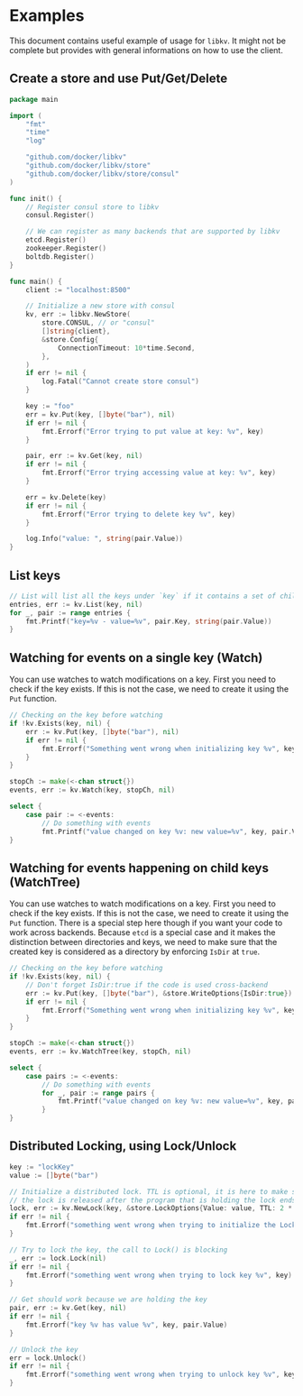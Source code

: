 # Examples

This document contains useful example of usage for `libkv`. It might not be complete but provides with general informations on how to use the client.

## Create a store and use Put/Get/Delete

```go
package main

import (
    "fmt"
    "time"
    "log"

    "github.com/docker/libkv"
    "github.com/docker/libkv/store"
    "github.com/docker/libkv/store/consul"
)

func init() {
    // Register consul store to libkv
    consul.Register()

    // We can register as many backends that are supported by libkv
    etcd.Register()
    zookeeper.Register()
    boltdb.Register()
}

func main() {
    client := "localhost:8500"

    // Initialize a new store with consul
    kv, err := libkv.NewStore(
        store.CONSUL, // or "consul"
        []string{client},
        &store.Config{
            ConnectionTimeout: 10*time.Second,
        },
    )
    if err != nil {
        log.Fatal("Cannot create store consul")
    }

    key := "foo"
    err = kv.Put(key, []byte("bar"), nil)
    if err != nil {
        fmt.Errorf("Error trying to put value at key: %v", key)
    }

    pair, err := kv.Get(key, nil)
    if err != nil {
        fmt.Errorf("Error trying accessing value at key: %v", key)
    }

    err = kv.Delete(key)
    if err != nil {
        fmt.Errorf("Error trying to delete key %v", key)
    }

    log.Info("value: ", string(pair.Value))
}
```

## List keys

```go
// List will list all the keys under `key` if it contains a set of child keys/values
entries, err := kv.List(key, nil)
for _, pair := range entries {
    fmt.Printf("key=%v - value=%v", pair.Key, string(pair.Value))
}

```

## Watching for events on a single key (Watch)

You can use watches to watch modifications on a key. First you need to check if the key exists. If this is not the case, we need to create it using the `Put` function.

```go
// Checking on the key before watching
if !kv.Exists(key, nil) {
    err := kv.Put(key, []byte("bar"), nil)
    if err != nil {
        fmt.Errorf("Something went wrong when initializing key %v", key)
    }
}

stopCh := make(<-chan struct{})
events, err := kv.Watch(key, stopCh, nil)

select {
    case pair := <-events:
        // Do something with events
        fmt.Printf("value changed on key %v: new value=%v", key, pair.Value)
}

```

## Watching for events happening on child keys (WatchTree)

You can use watches to watch modifications on a key. First you need to check if the key exists. If this is not the case, we need to create it using the `Put` function. There is a special step here though if you want your code to work across backends. Because `etcd` is a special case and it makes the distinction between directories and keys, we need to make sure that the created key is considered as a directory by enforcing `IsDir` at `true`.

```go
// Checking on the key before watching
if !kv.Exists(key, nil) {
    // Don't forget IsDir:true if the code is used cross-backend
    err := kv.Put(key, []byte("bar"), &store.WriteOptions{IsDir:true})
    if err != nil {
        fmt.Errorf("Something went wrong when initializing key %v", key)
    }
}

stopCh := make(<-chan struct{})
events, err := kv.WatchTree(key, stopCh, nil)

select {
    case pairs := <-events:
        // Do something with events
        for _, pair := range pairs {
            fmt.Printf("value changed on key %v: new value=%v", key, pair.Value)
        }
}

```

## Distributed Locking, using Lock/Unlock

```go
key := "lockKey"
value := []byte("bar")

// Initialize a distributed lock. TTL is optional, it is here to make sure that
// the lock is released after the program that is holding the lock ends or crashes
lock, err := kv.NewLock(key, &store.LockOptions{Value: value, TTL: 2 * time.Second})
if err != nil {
    fmt.Errorf("something went wrong when trying to initialize the Lock")
}

// Try to lock the key, the call to Lock() is blocking
_, err := lock.Lock(nil)
if err != nil {
    fmt.Errorf("something went wrong when trying to lock key %v", key)
}

// Get should work because we are holding the key
pair, err := kv.Get(key, nil)
if err != nil {
    fmt.Errorf("key %v has value %v", key, pair.Value)
}

// Unlock the key
err = lock.Unlock()
if err != nil {
    fmt.Errorf("something went wrong when trying to unlock key %v", key)
}
```

